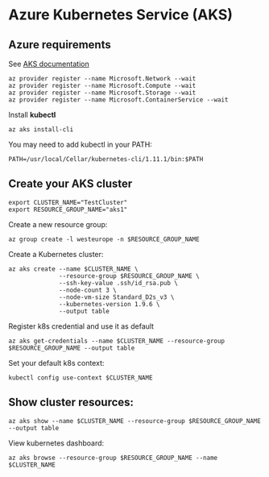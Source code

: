 # Azure Kubernetes Service (AKS)

## Azure requirements

See [AKS documentation](https://docs.microsoft.com/en-us/cli/azure/aks?view=azure-cli-latest)

    az provider register --name Microsoft.Network --wait
    az provider register --name Microsoft.Compute --wait
    az provider register --name Microsoft.Storage --wait
    az provider register --name Microsoft.ContainerService --wait

Install **kubectl**

    az aks install-cli

You may need to add kubectl in your PATH:

    PATH=/usr/local/Cellar/kubernetes-cli/1.11.1/bin:$PATH

## Create your AKS cluster

    export CLUSTER_NAME="TestCluster"
    export RESOURCE_GROUP_NAME="aks1"

Create a new resource group:

    az group create -l westeurope -n $RESOURCE_GROUP_NAME
    
Create a Kubernetes cluster:

    az aks create --name $CLUSTER_NAME \
                  --resource-group $RESOURCE_GROUP_NAME \
                  --ssh-key-value .ssh/id_rsa.pub \
                  --node-count 3 \
                  --node-vm-size Standard_D2s_v3 \
                  --kubernetes-version 1.9.6 \
                  --output table

Register k8s credential and use it as default

    az aks get-credentials --name $CLUSTER_NAME --resource-group $RESOURCE_GROUP_NAME --output table

Set your default k8s context:

    kubectl config use-context $CLUSTER_NAME

## Show cluster resources:

    az aks show --name $CLUSTER_NAME --resource-group $RESOURCE_GROUP_NAME --output table

View kubernetes dashboard:

    az aks browse --resource-group $RESOURCE_GROUP_NAME --name $CLUSTER_NAME

